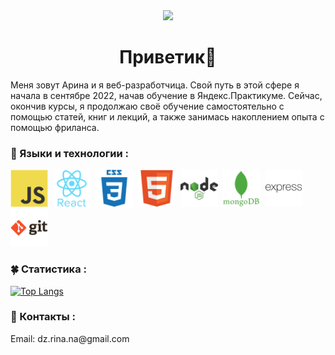 <div id="header" align="center">
  <img src="https://media.giphy.com/media/v1.Y2lkPTc5MGI3NjExeGNncXh3OGJ5bjg3a2h2cWFpaXA1b3BtMHNyMTR5ZnJxOHYxN2szdyZlcD12MV9pbnRlcm5hbF9naWZfYnlfaWQmY3Q9cw/kJV3yFjaVYtlP0CMOR/giphy.gif" width="200"/>
<h1>Приветик🌱</h1>
</div>
<div align="left">
Меня зовут Арина и я веб-разработчица. Свой путь в этой сфере я начала в сентябре 2022, начав обучение в Яндекс.Практикуме. Сейчас, окончив курсы, я продолжаю своё обучение самостоятельно с помощью статей, книг и лекций, а также занимась накоплением опыта с помощью фриланса.
</div>


### :sauropod: Языки и технологии :
<div>
  <img src="https://github.com/devicons/devicon/blob/master/icons/javascript/javascript-original.svg" title="JavaScript" alt="JavaScript" width="60" height="60"/>&nbsp;
  <img src="https://github.com/devicons/devicon/blob/master/icons/react/react-original-wordmark.svg" title="React" alt="React" width="60" height="60"/>&nbsp;
  <img src="https://github.com/devicons/devicon/blob/master/icons/css3/css3-plain-wordmark.svg"  title="CSS3" alt="CSS" width="60" height="60"/>&nbsp;
  <img src="https://github.com/devicons/devicon/blob/master/icons/html5/html5-original.svg" title="HTML5" alt="HTML" width="60" height="60"/>&nbsp;
  <img src="https://github.com/devicons/devicon/blob/master/icons/nodejs/nodejs-original-wordmark.svg" title="NodeJS" alt="NodeJS" width="60" height="60"/>&nbsp;
  <img src="https://github.com/devicons/devicon/blob/master/icons/mongodb/mongodb-plain-wordmark.svg" title="MongoDB" alt="MongoDB" width="60" height="60"/>&nbsp;
  <img src="https://github.com/devicons/devicon/blob/master/icons/express/express-original-wordmark.svg" title="Express.js" alt="Express.js" width="60" height="60"/>&nbsp;
  <img src="https://github.com/devicons/devicon/blob/master/icons/git/git-original-wordmark.svg" title="Git" **alt="Git" width="60" height="60"/>&nbsp;
</div>


### :four_leaf_clover: Статистика :
[![Top Langs](https://github-readme-stats.vercel.app/api/top-langs/?username=rina-dz&layout=compact&theme=vision-friendly-dark)](https://github.com/anuraghazra/github-readme-stats)


### :love_letter: Контакты :
<div>
  <p>Email: dz.rina.na@gmail.com</p>
</div>
